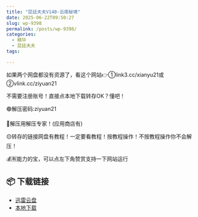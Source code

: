 ```yaml
---
title: "昆廷夫夫V140-云南秘境"
date: 2025-06-22T09:50:27
slug: wp-9398
permalink: /posts/wp-9398/
categories:
  - 精华
  - 昆廷夫夫
tags:

---
```


如果两个网盘都没有资源了，看这个网站👉①link3.cc/xianyu21或②vlink.cc/ziyuan21

不需要注册账号！直接点本地下载转存OK？懂吧！

🟢解压密码:ziyuan21

🔵解压用解压专家！(应用商店有)

🟡转存的链接网盘有教程！一定要看教程！按教程操作！不按教程操作你不会解压！

💰🈶能力的宝，可以点左下角赞赏支持一下网站运行

## 📦 下载链接
- [迅雷云盘](https://blziyuan21.com/pay-download/9398?key=754e19f125&down_id=0)
- [本地下载](https://blziyuan21.com/pay-download/9398?key=754e19f125&down_id=1)

